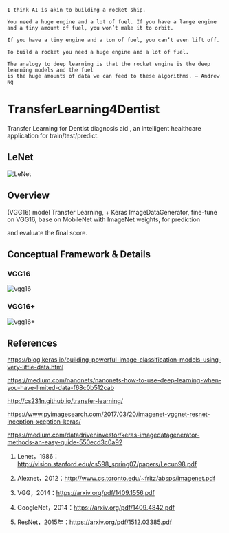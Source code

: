 ```
I think AI is akin to building a rocket ship. 

You need a huge engine and a lot of fuel. If you have a large engine and a tiny amount of fuel, you won’t make it to orbit.

If you have a tiny engine and a ton of fuel, you can’t even lift off.

To build a rocket you need a huge engine and a lot of fuel.

The analogy to deep learning is that the rocket engine is the deep learning models and the fuel 
is the huge amounts of data we can feed to these algorithms. — Andrew Ng
```

# TransferLearning4Dentist

Transfer Learning for Dentist diagnosis aid , an intelligent healthcare application for train/test/predict.

[](https://cdn-images-1.medium.com/max/800/0*ovwBU8FJHCqqvsOr.gif)

## LeNet

![LeNet](https://raw.githubusercontent.com/yangboz/TransferLearning4Dentist/master/LeNet/plot.png)

## Overview

(VGG16) model Transfer Learning, + Keras ImageDataGenerator, fine-tune on VGG16, base on MobileNet with ImageNet weights, for prediction 

and evaluate the final score.

## Conceptual Framework & Details

### VGG16

![vgg16](https://blog.keras.io/img/imgclf/vgg16_original.png)

### VGG16+

![vgg16+](https://blog.keras.io/img/imgclf/vgg16_modified.png)


## References

https://blog.keras.io/building-powerful-image-classification-models-using-very-little-data.html

https://medium.com/nanonets/nanonets-how-to-use-deep-learning-when-you-have-limited-data-f68c0b512cab

http://cs231n.github.io/transfer-learning/

https://www.pyimagesearch.com/2017/03/20/imagenet-vggnet-resnet-inception-xception-keras/

https://medium.com/datadriveninvestor/keras-imagedatagenerator-methods-an-easy-guide-550ecd3c0a92

1. Lenet，1986：http://vision.stanford.edu/cs598_spring07/papers/Lecun98.pdf 

2. Alexnet，2012：http://www.cs.toronto.edu/~fritz/absps/imagenet.pdf 

3. VGG，2014：https://arxiv.org/pdf/1409.1556.pdf 

4. GoogleNet，2014：https://arxiv.org/pdf/1409.4842.pdf 

5. ResNet，2015年：https://arxiv.org/pdf/1512.03385.pdf

